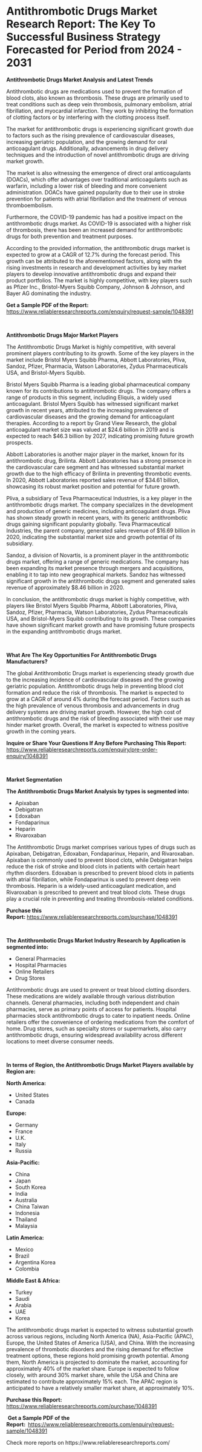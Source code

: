 <p><h1>Antithrombotic Drugs Market Research Report: The Key To Successful Business Strategy Forecasted for Period from 2024 - 2031</h1></p><p><strong>Antithrombotic Drugs Market Analysis and Latest Trends</strong></p>
<p><p>Antithrombotic drugs are medications used to prevent the formation of blood clots, also known as thrombosis. These drugs are primarily used to treat conditions such as deep vein thrombosis, pulmonary embolism, atrial fibrillation, and myocardial infarction. They work by inhibiting the formation of clotting factors or by interfering with the clotting process itself.</p><p>The market for antithrombotic drugs is experiencing significant growth due to factors such as the rising prevalence of cardiovascular diseases, increasing geriatric population, and the growing demand for oral anticoagulant drugs. Additionally, advancements in drug delivery techniques and the introduction of novel antithrombotic drugs are driving market growth.</p><p>The market is also witnessing the emergence of direct oral anticoagulants (DOACs), which offer advantages over traditional anticoagulants such as warfarin, including a lower risk of bleeding and more convenient administration. DOACs have gained popularity due to their use in stroke prevention for patients with atrial fibrillation and the treatment of venous thromboembolism.</p><p>Furthermore, the COVID-19 pandemic has had a positive impact on the antithrombotic drugs market. As COVID-19 is associated with a higher risk of thrombosis, there has been an increased demand for antithrombotic drugs for both prevention and treatment purposes.</p><p>According to the provided information, the antithrombotic drugs market is expected to grow at a CAGR of 12.7% during the forecast period. This growth can be attributed to the aforementioned factors, along with the rising investments in research and development activities by key market players to develop innovative antithrombotic drugs and expand their product portfolios. The market is highly competitive, with key players such as Pfizer Inc., Bristol-Myers Squibb Company, Johnson & Johnson, and Bayer AG dominating the industry.</p></p>
<p><strong>Get a Sample PDF of the Report:&nbsp;</strong> <a href="https://www.reliableresearchreports.com/enquiry/request-sample/1048391">https://www.reliableresearchreports.com/enquiry/request-sample/1048391</a></p>
<p>&nbsp;</p>
<p><strong>Antithrombotic Drugs Major Market Players</strong></p>
<p><p>The Antithrombotic Drugs Market is highly competitive, with several prominent players contributing to its growth. Some of the key players in the market include Bristol Myers Squibb Pharma, Abbott Laboratories, Pliva, Sandoz, Pfizer, Pharmacia, Watson Laboratories, Zydus Pharmaceuticals USA, and Bristol-Myers Squibb.</p><p>Bristol Myers Squibb Pharma is a leading global pharmaceutical company known for its contributions to antithrombotic drugs. The company offers a range of products in this segment, including Eliquis, a widely used anticoagulant. Bristol Myers Squibb has witnessed significant market growth in recent years, attributed to the increasing prevalence of cardiovascular diseases and the growing demand for anticoagulant therapies. According to a report by Grand View Research, the global anticoagulant market size was valued at $24.6 billion in 2019 and is expected to reach $46.3 billion by 2027, indicating promising future growth prospects.</p><p>Abbott Laboratories is another major player in the market, known for its antithrombotic drug, Brilinta. Abbott Laboratories has a strong presence in the cardiovascular care segment and has witnessed substantial market growth due to the high efficacy of Brilinta in preventing thrombotic events. In 2020, Abbott Laboratories reported sales revenue of $34.61 billion, showcasing its robust market position and potential for future growth.</p><p>Pliva, a subsidiary of Teva Pharmaceutical Industries, is a key player in the antithrombotic drugs market. The company specializes in the development and production of generic medicines, including anticoagulant drugs. Pliva has shown steady growth in recent years, with its generic antithrombotic drugs gaining significant popularity globally. Teva Pharmaceutical Industries, the parent company, generated sales revenue of $16.69 billion in 2020, indicating the substantial market size and growth potential of its subsidiary.</p><p>Sandoz, a division of Novartis, is a prominent player in the antithrombotic drugs market, offering a range of generic medications. The company has been expanding its market presence through mergers and acquisitions, enabling it to tap into new geographical markets. Sandoz has witnessed significant growth in the antithrombotic drugs segment and generated sales revenue of approximately $8.46 billion in 2020.</p><p>In conclusion, the antithrombotic drugs market is highly competitive, with players like Bristol Myers Squibb Pharma, Abbott Laboratories, Pliva, Sandoz, Pfizer, Pharmacia, Watson Laboratories, Zydus Pharmaceuticals USA, and Bristol-Myers Squibb contributing to its growth. These companies have shown significant market growth and have promising future prospects in the expanding antithrombotic drugs market.</p></p>
<p>&nbsp;</p>
<p><strong>What Are The Key Opportunities For Antithrombotic Drugs Manufacturers?</strong></p>
<p><p>The global Antithrombotic Drugs market is experiencing steady growth due to the increasing incidence of cardiovascular diseases and the growing geriatric population. Antithrombotic drugs help in preventing blood clot formation and reduce the risk of thrombosis. The market is expected to grow at a CAGR of around 4% during the forecast period. Factors such as the high prevalence of venous thrombosis and advancements in drug delivery systems are driving market growth. However, the high cost of antithrombotic drugs and the risk of bleeding associated with their use may hinder market growth. Overall, the market is expected to witness positive growth in the coming years.</p></p>
<p><strong>Inquire or Share Your Questions If Any Before Purchasing This Report:</strong> <a href="https://www.reliableresearchreports.com/enquiry/pre-order-enquiry/1048391">https://www.reliableresearchreports.com/enquiry/pre-order-enquiry/1048391</a></p>
<p>&nbsp;</p>
<p><strong>Market Segmentation</strong></p>
<p><strong>The Antithrombotic Drugs Market Analysis by types is segmented into:</strong></p>
<p><ul><li>Apixaban</li><li>Debigatran</li><li>Edoxaban</li><li>Fondaparinux</li><li>Heparin</li><li>Rivaroxaban</li></ul></p>
<p><p>The Antithrombotic Drugs market comprises various types of drugs such as Apixaban, Debigatran, Edoxaban, Fondaparinux, Heparin, and Rivaroxaban. Apixaban is commonly used to prevent blood clots, while Debigatran helps reduce the risk of stroke and blood clots in patients with certain heart rhythm disorders. Edoxaban is prescribed to prevent blood clots in patients with atrial fibrillation, while Fondaparinux is used to prevent deep vein thrombosis. Heparin is a widely-used anticoagulant medication, and Rivaroxaban is prescribed to prevent and treat blood clots. These drugs play a crucial role in preventing and treating thrombosis-related conditions.</p></p>
<p><strong>Purchase this Report:&nbsp;</strong><a href="https://www.reliableresearchreports.com/purchase/1048391">https://www.reliableresearchreports.com/purchase/1048391</a></p>
<p>&nbsp;</p>
<p><strong>The Antithrombotic Drugs Market Industry Research by Application is segmented into:</strong></p>
<p><ul><li>General Pharmacies</li><li>Hospital Pharmacies</li><li>Online Retailers</li><li>Drug Stores</li></ul></p>
<p><p>Antithrombotic drugs are used to prevent or treat blood clotting disorders. These medications are widely available through various distribution channels. General pharmacies, including both independent and chain pharmacies, serve as primary points of access for patients. Hospital pharmacies stock antithrombotic drugs to cater to inpatient needs. Online retailers offer the convenience of ordering medications from the comfort of home. Drug stores, such as specialty stores or supermarkets, also carry antithrombotic drugs, ensuring widespread availability across different locations to meet diverse consumer needs.</p></p>
<p>&nbsp;</p>
<p><strong>In terms of Region, the Antithrombotic Drugs Market Players available by Region are:</strong></p>
<p>
    <p> <strong> North America: </strong>
        <ul>
            <li>United States</li>
            <li>Canada</li>
        </ul>
        </p> 
    <p> <strong> Europe: </strong>
        <ul>
            <li>Germany</li>
            <li>France</li>
            <li>U.K.</li>
            <li>Italy</li>
            <li>Russia</li>
        </ul>
        </p> 
    <p> <strong> Asia-Pacific: </strong>
        <ul>
            <li>China</li>
            <li>Japan</li>
            <li>South Korea</li>
            <li>India</li>
            <li>Australia</li>
            <li>China Taiwan</li>
            <li>Indonesia</li>
            <li>Thailand</li>
            <li>Malaysia</li>
        </ul>
        </p> 
    <p> <strong> Latin America: </strong>
        <ul>
            <li>Mexico</li>
            <li>Brazil</li>
            <li>Argentina Korea</li>
            <li>Colombia</li>
        </ul>
        </p> 
    <p> <strong> Middle East & Africa: </strong>
        <ul>
            <li>Turkey</li>
            <li>Saudi</li>
            <li>Arabia</li>
            <li>UAE</li>
            <li>Korea</li>
        </ul>
    </p>
    </p>
<p><p>The antithrombotic drugs market is expected to witness substantial growth across various regions, including North America (NA), Asia-Pacific (APAC), Europe, the United States of America (USA), and China. With the increasing prevalence of thrombotic disorders and the rising demand for effective treatment options, these regions hold promising growth potential. Among them, North America is projected to dominate the market, accounting for approximately 40% of the market share. Europe is expected to follow closely, with around 30% market share, while the USA and China are estimated to contribute approximately 15% each. The APAC region is anticipated to have a relatively smaller market share, at approximately 10%.</p></p>
<p><strong>Purchase this Report: </strong><a href="https://www.reliableresearchreports.com/purchase/1048391">https://www.reliableresearchreports.com/purchase/1048391</a></p>
<p>&nbsp;<strong>Get a Sample PDF of the Report:&nbsp;&nbsp;</strong><a href="https://www.reliableresearchreports.com/enquiry/request-sample/1048391">https://www.reliableresearchreports.com/enquiry/request-sample/1048391</a></p>
<p><strong></strong></p>
<p>Check more reports on https://www.reliableresearchreports.com/</p>